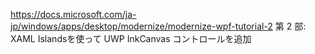 https://docs.microsoft.com/ja-jp/windows/apps/desktop/modernize/modernize-wpf-tutorial-2
第 2 部: XAML Islandsを使って UWP InkCanvas コントロールを追加

